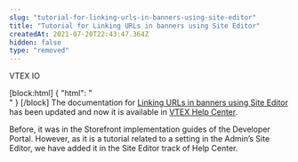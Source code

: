 ```yaml
---
slug: "tutorial-for-linking-urls-in-banners-using-site-editor"
title: "Tutorial for Linking URLs in banners using Site Editor"
createdAt: 2021-07-20T22:43:47.364Z
hidden: false
type: "removed"
---
```


<span class="badge" id="vtex-io">VTEX IO</span>

[block:html]
{
  "html": "<br>"
}
[/block]
The documentation for [Linking URLs in banners using Site Editor](https://help.vtex.com/en/tutorial/linking-urls-to-banners-using-the-site-editor--4z2PagtN733waiWA8ttOuD) has been updated and now it is available in [VTEX Help Center](https://help.vtex.com/). 

Before, it was in the Storefront implementation guides of the Developer Portal. However, as it is a tutorial related to a setting in the Admin’s Site Editor, we have added it in the Site Editor track of Help Center.